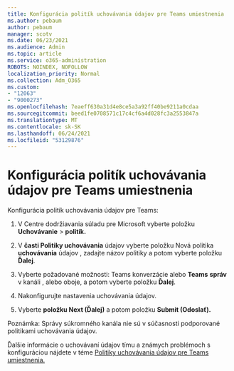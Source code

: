 ```yaml
---
title: Konfigurácia politík uchovávania údajov pre Teams umiestnenia
ms.author: pebaum
author: pebaum
manager: scotv
ms.date: 06/23/2021
ms.audience: Admin
ms.topic: article
ms.service: o365-administration
ROBOTS: NOINDEX, NOFOLLOW
localization_priority: Normal
ms.collection: Adm_O365
ms.custom:
- "12063"
- "9000273"
ms.openlocfilehash: 7eaeff630a31d4e8ce5a3a92ff40be9211a0cdaa
ms.sourcegitcommit: beed1fe0708571c17c4cf6a4d028fc3a2553847a
ms.translationtype: MT
ms.contentlocale: sk-SK
ms.lasthandoff: 06/24/2021
ms.locfileid: "53129876"
---
```

# <a name="configure-retention-policies-for-teams-locations"></a>Konfigurácia politík uchovávania údajov pre Teams umiestnenia

Konfigurácia politík uchovávania údajov pre Teams:

1. V Centre dodržiavania súladu pre Microsoft vyberte položku **Uchovávanie**  >  **politík.**

1. V **časti Politiky uchovávania** údajov vyberte položku Nová politika **uchovávania** údajov , zadajte názov politiky a potom vyberte položku **Ďalej**.

1. Vyberte požadované možnosti: Teams konverzácie alebo **Teams** **správ** v kanáli , alebo oboje, a potom vyberte položku **Ďalej**.

1. Nakonfigurujte nastavenia uchovávania údajov. 

1. Vyberte **položku Next (Ďalej)** a potom položku **Submit (Odoslať).**

Poznámka: Správy súkromného kanála nie sú v súčasnosti podporované politikami uchovávania údajov.

Ďalšie informácie o uchovávaní údajov tímu a známych problémoch s konfiguráciou nájdete v téme [Politiky uchovávania údajov pre Teams umiestnenia.](/microsoft-365/compliance/create-retention-policies#retention-policy-for-teams-locations)

